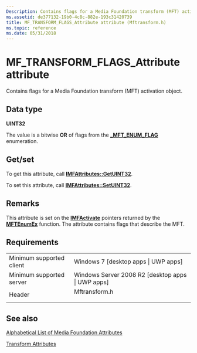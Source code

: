 ```yaml
---
Description: Contains flags for a Media Foundation transform (MFT) activation object.
ms.assetid: de377132-19b0-4c8c-882e-193c31420739
title: MF_TRANSFORM_FLAGS_Attribute attribute (Mftransform.h)
ms.topic: reference
ms.date: 05/31/2018
---
```


# MF\_TRANSFORM\_FLAGS\_Attribute attribute

Contains flags for a Media Foundation transform (MFT) activation object.

## Data type

**UINT32**

The value is a bitwise **OR** of flags from the [**\_MFT\_ENUM\_FLAG**](https://msdn.microsoft.com/en-us/library/Dd389302(v=VS.85).aspx) enumeration.

## Get/set

To get this attribute, call [**IMFAttributes::GetUINT32**](/windows/desktop/api/mfobjects/nf-mfobjects-imfattributes-getuint32).

To set this attribute, call [**IMFAttributes::SetUINT32**](/windows/desktop/api/mfobjects/nf-mfobjects-imfattributes-setuint32).

## Remarks

This attribute is set on the [**IMFActivate**](/windows/desktop/api/mfobjects/nn-mfobjects-imfactivate) pointers returned by the [**MFTEnumEx**](/windows/desktop/api/mfapi/nf-mfapi-mftenumex) function. The attribute contains flags that describe the MFT.

## Requirements



|                                     |                                                                                          |
|-------------------------------------|------------------------------------------------------------------------------------------|
| Minimum supported client<br/> | Windows 7 \[desktop apps \| UWP apps\]<br/>                                        |
| Minimum supported server<br/> | Windows Server 2008 R2 \[desktop apps \| UWP apps\]<br/>                           |
| Header<br/>                   | <dl> <dt>Mftransform.h</dt> </dl> |



## See also

<dl> <dt>

[Alphabetical List of Media Foundation Attributes](alphabetical-list-of-media-foundation-attributes.md)
</dt> <dt>

[Transform Attributes](transform-attributes.md)
</dt> </dl>

 

 




